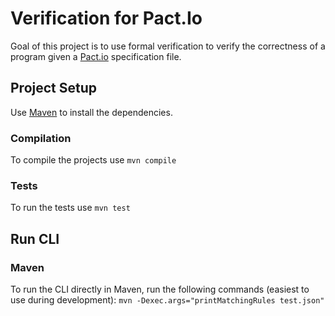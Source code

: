 # Verification for Pact.Io

Goal of this project is to use formal verification to verify the correctness of a program given
a [Pact.io](https://www.pactio) specification file.

## Project Setup

Use [Maven](https://maven.apache.org/) to install the dependencies.

### Compilation

To compile the projects use ```mvn compile```

### Tests

To run the tests use ``mvn test``

## Run CLI

### Maven
To run the CLI directly in Maven, run the following commands (easiest to use during development):
```mvn -Dexec.args="printMatchingRules test.json"```
